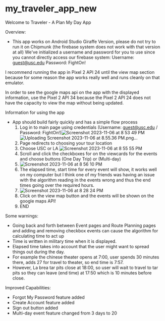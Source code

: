 # my_traveler_app_new


Welcome to Traveler - A Plan My Day App 

Overview:
- This app works on Android Studio Giraffe Version, please do not try to run it on Chipmunk (the firebase system does not work with that version at all)
We've initialized a username and password for you to use since you cannot directly access our firebase system: Username: guest@usc.edu Password: FightOn!

I recommend running the app in Pixel 2 API 24 until the view map section because for some reason the app works really well and runs cleanly on that emulator.

In order to see the google maps api on the app with the displayed information, use the Pixel 2 API 34 because the Pixel 2 API 24 does not have the capacity to 
view the map without being updated. 

Information for using the app
- App should build fairly quickly and has a simple flow process
  1) Log in to main page using credentials (Username: guest@usc.edu / Password: FightOn!)![Screenshot 2023-11-06 at 8 53 49 PM](https://github.com/nemzek/my_traveler_app_new/assets/70115915/1449f418-ff4b-4c78-8eb8-371e5e4f4b38)![Uploading Screenshot 2023-11-06 at 8.55.36 PM.png…]()
  2) Page redirects to choosing your tour location
  3) Choose USC or LA ![Screenshot 2023-11-06 at 8 55 55 PM](https://github.com/nemzek/my_traveler_app_new/assets/70115915/35db0915-2b97-44a9-9cde-b6635e208ce4)
  4) Scroll and click the checkboxes for on the viewcards for the events and choose buttons (One Day Trip) or (Multi-day)
  5) ![Screenshot 2023-11-06 at 8 56 10 PM](https://github.com/nemzek/my_traveler_app_new/assets/70115915/5f01a013-2dba-4102-b931-4163cd6a0c5d)
  6) The elapsed time, start time for every event will show, it works well on my computer but I think one of my friends was having an issue with the algorithm reading in the events
  wrong and thus the end times going over the required hours. 
  7) ![Screenshot 2023-11-06 at 8 28 24 PM](https://github.com/nemzek/my_traveler_app_new/assets/70115915/bd4a10bf-ca39-4c86-8eea-f74aa62770fb)
  8) Click on the view map button and the events will be shown on the google maps API!
  9) END
 
Some warnings: 
- Going back and forth between Event pages and Route Planning pages and adding and removing checkbox events can cause the algorithm for calculating time to act up
- Time is written in military time when it is displayed. 
- Elapsed time takes into account that the user might want to spread things out during the day.
- For example the chinese theater opens at 7:00, user spends 30 minutes there, adds 27 for travel to theater, so end time is 7:57. 
- However, La brea tar pits close at 18:00, so user will wait to travel to tar pits so they can leave (end time) at 17:50 which is 10 minutes before close.

Improved Capabilities: 
- Forgot My Password feature added
- Create Account feature added
- Sign out button added
- Multi-day event feature changed from 3 days to 20

